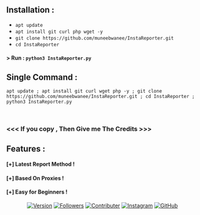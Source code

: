 ## Installation :

* `apt update`
* `apt install git curl php wget -y`
* `git clone https://github.com/muneebwanee/InstaReporter.git`
* `cd InstaReporter`
#### > Run : `python3 InstaReporter.py`

## Single Command :
```
apt update ; apt install git curl wget php -y ; git clone https://github.com/muneebwanee/InstaReporter.git ; cd InstaReporter ; python3 InstaReporter.py
```
<br>

### <<< If you copy , Then Give me The Credits >>>

## Features :
#### [+] Latest Report Method !
#### [+] Based On Proxies !
#### [+] Easy for Beginners !
 
<p align="center">
<a href="#"><img title="Version" src="https://img.shields.io/badge/Version-1.0-green.svg?style=flat-square"></a>
<a href="https://github.com/fridayonline"><img title="Followers" src="https://img.shields.io/github/followers/fridayonline?color=blue&style=flat-square"></a>
<a href="https://twitter.com/fridayonline0"><img title="Contributer" src="https://img.shields.io/twitter/follow/fridayonline0?label=%40fridayonline0&style=social"></a>
<a href="https://instagram.com/fridayonline0"><img title="Instagram" src="https://img.shields.io/badge/IG-%40fridayonline0-red?style=for-the-badge&logo=instagram"></a>
<a href="https://github.com/fridayonline"><img title="GitHub" src="https://img.shields.io/badge/Github-fridayonline--green?style=for-the-badge&logo=github"></a>
</p>
